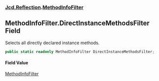 ### [Jcd.Reflection](Jcd.Reflection.md 'Jcd.Reflection').[MethodInfoFilter](MethodInfoFilter.md 'Jcd.Reflection.MethodInfoFilter')

## MethodInfoFilter.DirectInstanceMethodsFilter Field

Selects all directly declared instance methods.

```csharp
public static readonly MethodInfoFilter DirectInstanceMethodsFilter;
```

#### Field Value

[MethodInfoFilter](MethodInfoFilter.md 'Jcd.Reflection.MethodInfoFilter')